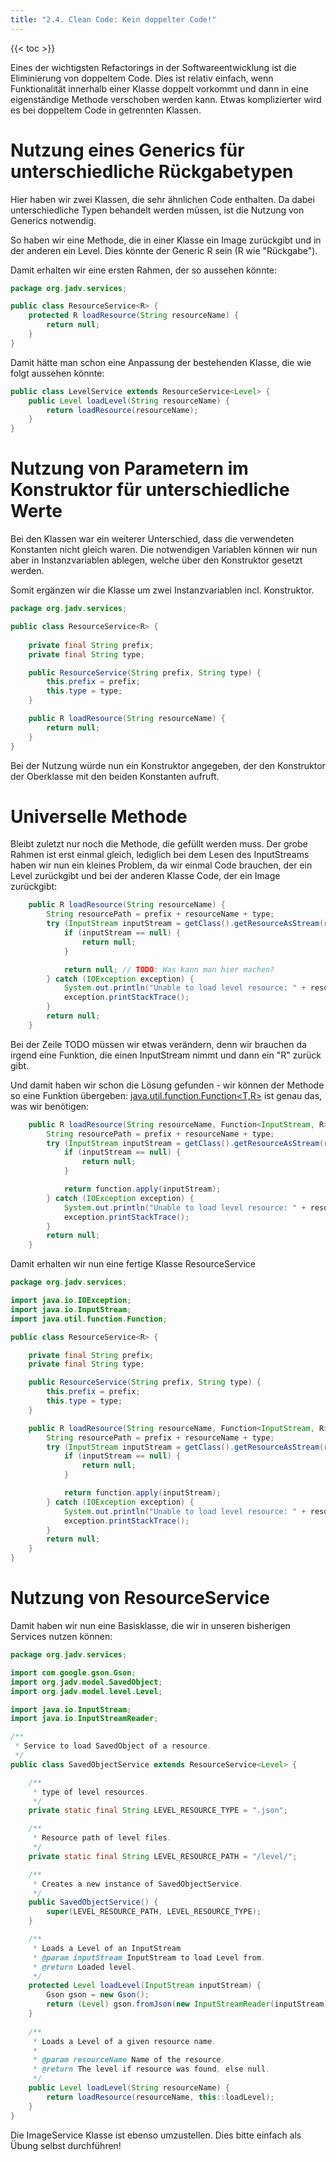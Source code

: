 ```yaml
---
title: "2.4. Clean Code: Kein doppelter Code!"
---
```


{{< toc >}}

Eines der wichtigsten Refactorings in der Softwareentwicklung ist die Eliminierung von doppeltem Code. Dies ist relativ einfach, wenn Funktionalität innerhalb einer Klasse doppelt vorkommt und dann in eine eigenständige Methode verschoben werden kann. Etwas komplizierter wird es bei doppeltem Code in getrennten Klassen.

# Nutzung eines Generics für unterschiedliche Rückgabetypen

Hier haben wir zwei Klassen, die sehr ähnlichen Code enthalten. Da dabei unterschiedliche Typen behandelt werden müssen, ist die Nutzung von Generics notwendig.

So haben wir eine Methode, die in einer Klasse ein Image zurückgibt und in der anderen ein Level. Dies könnte der Generic R sein (R wie "Rückgabe").

Damit erhalten wir eine ersten Rahmen, der so aussehen könnte:
```Java
package org.jadv.services;

public class ResourceService<R> {
    protected R loadResource(String resourceName) {
        return null;
    }
}
```

Damit hätte man schon eine Anpassung der bestehenden Klasse, die wie folgt aussehen könnte:
```Java
public class LevelService extends ResourceService<Level> {
	public Level loadLevel(String resourceName) {
		return loadResource(resourceName);
	}
}
```

# Nutzung von Parametern im Konstruktor für unterschiedliche Werte

Bei den Klassen war ein weiterer Unterschied, dass die verwendeten Konstanten nicht gleich waren. Die notwendigen Variablen können wir nun aber in Instanzvariablen ablegen, welche über den Konstruktor gesetzt werden.

Somit ergänzen wir die Klasse um zwei Instanzvariablen incl. Konstruktor.
```Java
package org.jadv.services;

public class ResourceService<R> {
    
    private final String prefix;
    private final String type;

    public ResourceService(String prefix, String type) {
        this.prefix = prefix;
        this.type = type;
    }

    public R loadResource(String resourceName) {
        return null;
    }
}
```

Bei der Nutzung würde nun ein Konstruktor angegeben, der den Konstruktor der Oberklasse mit den beiden Konstanten aufruft.

# Universelle Methode

Bleibt zuletzt nur noch die Methode, die gefüllt werden muss. Der grobe Rahmen ist erst einmal gleich, lediglich bei dem Lesen des InputStreams haben wir nun ein kleines Problem, da wir einmal Code brauchen, der ein Level zurückgibt und bei der anderen Klasse Code, der ein Image zurückgibt:

```Java
    public R loadResource(String resourceName) {
        String resourcePath = prefix + resourceName + type;
        try (InputStream inputStream = getClass().getResourceAsStream(resourcePath)) {
            if (inputStream == null) {
                return null;
            }

            return null; // TODO: Was kann man hier machen?
        } catch (IOException exception) {
            System.out.println("Unable to load level resource: " + resourcePath + " (" + exception.getMessage() + ")");
            exception.printStackTrace();
        }
        return null;    
    }
```

Bei der Zeile TODO müssen wir etwas verändern, denn wir brauchen da irgend eine Funktion, die einen InputStream nimmt und dann ein "R" zurück gibt.

Und damit haben wir schon die Lösung gefunden - wir können der Methode so eine Funktion übergeben: [java.util.function.Function&lt;T,R&gt;](https://docs.oracle.com/en/java/javase/17/docs/api/java.base/java/util/function/Function.html) ist genau das, was wir benötigen:
```Java
    public R loadResource(String resourceName, Function<InputStream, R> function) {
        String resourcePath = prefix + resourceName + type;
        try (InputStream inputStream = getClass().getResourceAsStream(resourcePath)) {
            if (inputStream == null) {
                return null;
            }

            return function.apply(inputStream);
        } catch (IOException exception) {
            System.out.println("Unable to load level resource: " + resourcePath + " (" + exception.getMessage() + ")");
            exception.printStackTrace();
        }
        return null;
    }
```

Damit erhalten wir nun eine fertige Klasse ResourceService
```Java
package org.jadv.services;

import java.io.IOException;
import java.io.InputStream;
import java.util.function.Function;

public class ResourceService<R> {

    private final String prefix;
    private final String type;

    public ResourceService(String prefix, String type) {
        this.prefix = prefix;
        this.type = type;
    }

    public R loadResource(String resourceName, Function<InputStream, R> function) {
        String resourcePath = prefix + resourceName + type;
        try (InputStream inputStream = getClass().getResourceAsStream(resourcePath)) {
            if (inputStream == null) {
                return null;
            }

            return function.apply(inputStream);
        } catch (IOException exception) {
            System.out.println("Unable to load level resource: " + resourcePath + " (" + exception.getMessage() + ")");
            exception.printStackTrace();
        }
        return null;
    }
}
```

# Nutzung von ResourceService

Damit haben wir nun eine Basisklasse, die wir in unseren bisherigen Services nutzen können:

```Java
package org.jadv.services;

import com.google.gson.Gson;
import org.jadv.model.SavedObject;
import org.jadv.model.level.Level;

import java.io.InputStream;
import java.io.InputStreamReader;

/**
 * Service to load SavedObject of a resource.
 */
public class SavedObjectService extends ResourceService<Level> {

    /**
     * type of level resources.
     */
    private static final String LEVEL_RESOURCE_TYPE = ".json";

    /**
     * Resource path of level files.
     */
    private static final String LEVEL_RESOURCE_PATH = "/level/";

    /**
     * Creates a new instance of SavedObjectService.
     */
    public SavedObjectService() {
        super(LEVEL_RESOURCE_PATH, LEVEL_RESOURCE_TYPE);
    }

    /**
     * Loads a Level of an InputStream
     * @param inputStream InputStream to load Level from.
     * @return Loaded level.
     */
    protected Level loadLevel(InputStream inputStream) {
        Gson gson = new Gson();
        return (Level) gson.fromJson(new InputStreamReader(inputStream), SavedObject.class);
    }
    
    /**
     * Loads a Level of a given resource name.
     *
     * @param resourceName Name of the resource.
     * @return The level if resource was found, else null.
     */
    public Level loadLevel(String resourceName) {
        return loadResource(resourceName, this::loadLevel);
    }
}
```

Die ImageService Klasse ist ebenso umzustellen. Dies bitte einfach als Übung selbst durchführen!

